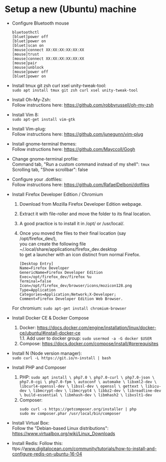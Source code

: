 # Setup a new (Ubuntu) machine

- Configure Bluetooth mouse
  ```
  bluetoothctl
  [bluet]power off
  [bluet]power on
  [bluet]scan on
  [mouse]connect XX:XX:XX:XX:XX:XX
  [mouse]trust
  [mouse]connect XX:XX:XX:XX:XX:XX
  [mouse]pair
  [mouse]unblock
  [mouse]power off
  [bluet]power on
  ```

- Install tmux git zsh curl xsel unity-tweak-tool:  
`sudo apt install tmux git zsh curl xsel unity-tweak-tool`

- Install Oh-My-Zsh:  
Follow instructions here: https://github.com/robbyrussell/oh-my-zsh

- Install Vim 8:  
`sudo apt-get install vim-gtk`

- Install Vim-plug:  
Follow instructions here: https://github.com/junegunn/vim-plug

- Install gnome-terminal themes:  
Follow instructions here: https://github.com/Mayccoll/Gogh

- Change gnome-terminal profile:  
Command tab, "Run a custom command instead of my shell": `tmux`
Scrolling tab, "Show scrollbar": false

- Configure your .dotfiles:  
Follow instructions here: https://github.com/RafaelDelboni/dotfiles

- Install Firefox Developer Edition / Chromium
  1. Download from Mozilla Firefox Developer Edition webpage.
  2. Extract it with file-roller and move the folder to its final location.
  3. A good practice is to install it in /opt/ or /usr/local/.
  4. Once you moved the files to their final location (say /opt/firefox_dev/),  
     you can create the following file ~/.local/share/applications/firefox_dev.desktop  
     to get a launcher with an icon distinct from normal Firefox.

        ```
        [Desktop Entry]
        Name=Firefox Developer 
        GenericName=Firefox Developer Edition
        Exec=/opt/firefox_dev/firefox %u
        Terminal=false
        Icon=/opt/firefox_dev/browser/icons/mozicon128.png
        Type=Application
        Categories=Application;Network;X-Developer;
        Comment=Firefox Developer Edition Web Browser.
        ```
  For chromium: `sudo apt-get install chromium-browser`

- Install Docker CE & Docker Compose
    1. Docker: https://docs.docker.com/engine/installation/linux/docker-ce/ubuntu/#install-docker-ce  
      1.1. Add user to docker group: `sudo usermod -a -G docker $USER`
    2. Compose: https://docs.docker.com/compose/install/#prerequisites

- Install N (Node version manager):  
  `sudo curl -L https://git.io/n-install | bash`

- Install PHP and Composer
  1. PHP: 
    `sudo apt install \
    php7.0 \
    php7.0-curl \
    php7.0-json \
    php7.0-cgi \
    php7.0-fpm \
    autoconf \
    automake \
    libxml2-dev \
    libcurl4-openssl-dev \
    libssl-dev \
    openssl \
    gettext \
    libicu-dev \
    libmcrypt-dev \
    libmcrypt4 \
    libbz2-dev \
    libreadline-dev \
    build-essential \
    libmhash-dev \
    libmhash2 \
    libxslt1-dev
  `
  2. Composer:
      ```
      sudo curl -s https://getcomposer.org/installer | php
      sudo mv composer.phar /usr/local/bin/composer
      ```
- Install Virtual Box:  
Follow the "Debian-based Linux distributions": https://www.virtualbox.org/wiki/Linux_Downloads

- Install Redis:
Follow this: ttps://www.digitalocean.com/community/tutorials/how-to-install-and-configure-redis-on-ubuntu-16-04

